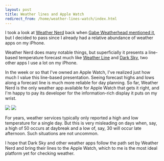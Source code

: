 ```yaml
---
layout: post
title: Weather lines and Apple Watch
redirect_from: /home/weather-lines-watch/index.html
---
```

<p>I took a look at <a href="https://itunes.apple.com/us/app/weather-nerd-forecasts-radar/id958363882?mt=8&amp;uo=4&amp;at=11I5Ug&amp;ct=blog">Weather Nerd</a> back when <a href="http://www.macdrifter.com/2015/04/fresh-air-and-weathernerd.html">Gabe Weatherhead mentioned it</a>, but I decided to pass since I already had a relative abundance of weather apps on my iPhone.</p>

<p>Weather Nerd does many notable things, but superficially it presents a line-based temperature forecast much like <a href="https://itunes.apple.com/us/app/weather-line-temperature-trend/id715319015?mt=8">Weather Line</a> and <a href="https://itunes.apple.com/us/app/dark-sky-weather-radar-hyperlocal/id517329357?mt=8">Dark Sky</a>, two other apps I use a lot on my iPhone.</p>

<p>In the week or so that I've owned an Apple Watch, I've realized just how much I value this line-based presentation. Seeing forecast highs and lows along a forecast line is much more reliable for day planning. So far, Weather Nerd is the only weather app available for Apple Watch that gets it right, and I'm happy to pay its developer for the information-rich display it puts on my wrist.</p><div class="image-gallery-wrapper">

  
   <img src="/img/IMG_4715.png" />
  

  
   <img src="/img/IMG_4716.png" />
  

</div><p>For years, weather services typically only reported a high and low temperature for a single day. But this is very misleading on days when, say, a high of 50 occurs at daybreak and a low of, say, 30 will occur late afternoon. Such situations are not uncommon.</p><p>I hope that Dark Sky and other weather apps follow the path set by Weather Nerd and bring their lines to the Apple Watch, which to me is the most ideal platform yet for checking weather.</p>
